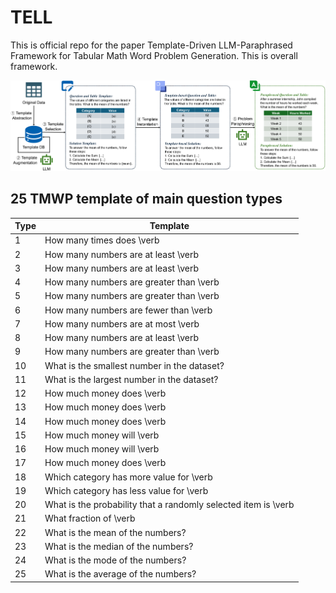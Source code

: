 # TELL
This is official repo for the paper Template-Driven LLM-Paraphrased Framework for Tabular Math Word Problem Generation. This is overall framework.

<p align="center">
    <img src="./pictures/Framework03.png" width="800">
    <br>
</p>

## 25 TMWP template of main question types

| Type | Template                                                                                                                                                                               |
|------|----------------------------------------------------------------------------------------------------------------------------------------------------------------------------------------|
| 1    | How many times does \verb|{count_value}| appear in the stem-and-leaf plot?                                                                                                             |
| 2    | How many numbers are at least \verb|{range_start}| and at most \verb|{range_end}|?                                                                                                     |
| 3    | How many numbers are at least \verb|{range_start}| but fewer than \verb|{range_end}|?                                                                                                  |
| 4    | How many numbers are greater than \verb|{range_start}| but fewer than \verb|{range_end}|?                                                                                              |
| 5    | How many numbers are greater than \verb|{range_start}| and at most \verb|{range_end}|?                                                                                                 |
| 6    | How many numbers are fewer than \verb|{threshold}|?                                                                                                                                    |
| 7    | How many numbers are at most \verb|{threshold}|?                                                                                                                                       |
| 8    | How many numbers are at least \verb|{threshold}|?                                                                                                                                      |
| 9    | How many numbers are greater than \verb|{threshold}|?                                                                                                                                  |
| 10   | What is the smallest number in the dataset?                                                                                                                                            |
| 11   | What is the largest number in the dataset?                                                                                                                                             |
| 12   | How much money does \verb|{name}| need to buy \verb|{number}| \verb|{products}|?                                                                                                       |
| 13   | How much money does \verb|{name}| need to buy \verb|{number1}| \verb|{product1s}| and \verb|{number2}| \verb|{product2s}|?                                                             |
| 14   | How much money does \verb|{name}| need to buy \verb|{number1}| \verb|{product1s}|, \verb|{number2}| \verb|{product2s}|, and \verb|{number3}| \verb|{product3s}|?                       |
| 15   | How much money will \verb|{name}| have left if \verb|{gender}| buys \verb|{number}| \verb|{products}|?                                                                                 |
| 16   | How much money will \verb|{name}| have left if \verb|{gender}| buys \verb|{number1}| \verb|{product1s}| and \verb|{number2}| \verb|{product2s}|?                                       |
| 17   | How much money does \verb|{name}| have left if \verb|{gender}| buys \verb|{number1}| \verb|{product1s}|, \verb|{number2}| \verb|{product2s}|, and \verb|{number3}| \verb|{product3s}|? |
| 18   | Which category has more value for \verb|{column}|, \verb|{row1}| or \verb|{row2}|?                                                                                                     |
| 19   | Which category has less value for \verb|{column}|, \verb|{row1}| or \verb|{row2}|?                                                                                                     |
| 20   | What is the probability that a randomly selected item is \verb|{row}| and \verb|{col}|?                                                                                                |
| 21   | What fraction of \verb|{items}| in the table belong to \verb|{category}|?                                                                                                              |
| 22   | What is the mean of the numbers?                                                                                                                                                       |
| 23   | What is the median of the numbers?                                                                                                                                                     |
| 24   | What is the mode of the numbers?                                                                                                                                                       |
| 25   | What is the average of the numbers?                                                                                                                                                    |

